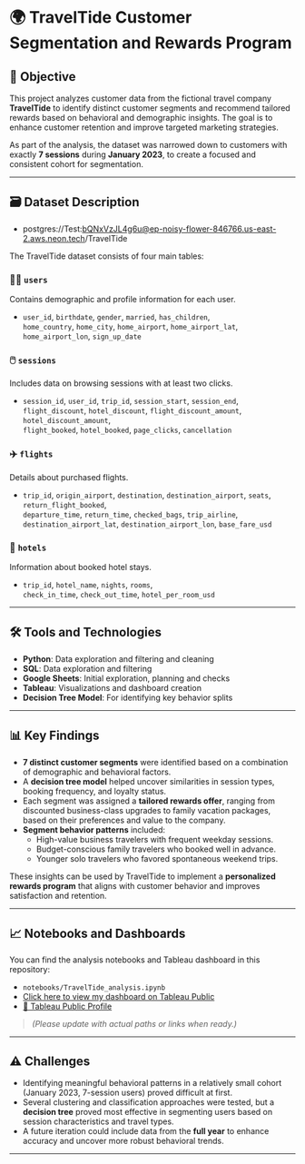 # 🌍 TravelTide Customer Segmentation and Rewards Program

## 📌 Objective

This project analyzes customer data from the fictional travel company **TravelTide** to identify distinct customer segments and recommend tailored rewards based on behavioral and demographic insights. The goal is to enhance customer retention and improve targeted marketing strategies.

As part of the analysis, the dataset was narrowed down to customers with exactly **7 sessions** during **January 2023**, to create a focused and consistent cohort for segmentation.

---

## 🗃️ Dataset Description
* postgres://Test:bQNxVzJL4g6u@ep-noisy-flower-846766.us-east-2.aws.neon.tech/TravelTide

The TravelTide dataset consists of four main tables:

### 🧍‍♂️ `users`
Contains demographic and profile information for each user.
- `user_id`, `birthdate`, `gender`, `married`, `has_children`,  
  `home_country`, `home_city`, `home_airport`, `home_airport_lat`, `home_airport_lon`, `sign_up_date`

### 🖱️ `sessions`
Includes data on browsing sessions with at least two clicks.
- `session_id`, `user_id`, `trip_id`, `session_start`, `session_end`,  
  `flight_discount`, `hotel_discount`, `flight_discount_amount`, `hotel_discount_amount`,  
  `flight_booked`, `hotel_booked`, `page_clicks`, `cancellation`

### ✈️ `flights`
Details about purchased flights.
- `trip_id`, `origin_airport`, `destination`, `destination_airport`, `seats`, `return_flight_booked`,  
  `departure_time`, `return_time`, `checked_bags`, `trip_airline`,  
  `destination_airport_lat`, `destination_airport_lon`, `base_fare_usd`

### 🏨 `hotels`
Information about booked hotel stays.
- `trip_id`, `hotel_name`, `nights`, `rooms`,  
  `check_in_time`, `check_out_time`, `hotel_per_room_usd`

---

## 🛠️ Tools and Technologies

- **Python**: Data exploration and filtering and cleaning
- **SQL**: Data exploration and filtering
- **Google Sheets**: Initial exploration, planning and checks
- **Tableau**: Visualizations and dashboard creation
- **Decision Tree Model**: For identifying key behavior splits

---

## 📊 Key Findings

- **7 distinct customer segments** were identified based on a combination of demographic and behavioral factors.
- A **decision tree model** helped uncover similarities in session types, booking frequency, and loyalty status.
- Each segment was assigned a **tailored rewards offer**, ranging from discounted business-class upgrades to family vacation packages, based on their preferences and value to the company.
- **Segment behavior patterns** included:
  - High-value business travelers with frequent weekday sessions.
  - Budget-conscious family travelers who booked well in advance.
  - Younger solo travelers who favored spontaneous weekend trips.

These insights can be used by TravelTide to implement a **personalized rewards program** that aligns with customer behavior and improves satisfaction and retention.

---

## 📈 Notebooks and Dashboards

You can find the analysis notebooks and Tableau dashboard in this repository:

- `notebooks/TravelTide_analysis.ipynb`
- [Click here to view my dashboard on Tableau Public](https://public.tableau.com/app/profile/bianca.niemann/viz/TravelTide_17474146781030)
- [🔗 Tableau Public Profile](https://public.tableau.com/app/profile/bianca.niemann/viz/TravelTide_17474146781030/ClicksperSession)

> *(Please update with actual paths or links when ready.)*

---

## ⚠️ Challenges

- Identifying meaningful behavioral patterns in a relatively small cohort (January 2023, 7-session users) proved difficult at first.
- Several clustering and classification approaches were tested, but a **decision tree** proved most effective in segmenting users based on session characteristics and travel types.
- A future iteration could include data from the **full year** to enhance accuracy and uncover more robust behavioral trends.

---
